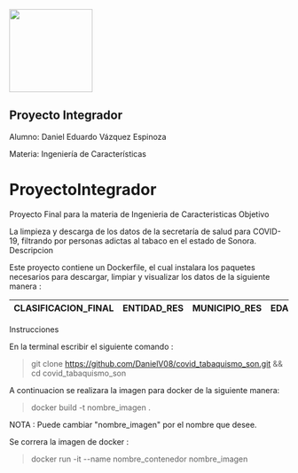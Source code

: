 


<img src="https://mcd.unison.mx/wp-content/themes/awaken/img/logo_mcd.png" width="150">


## Proyecto Integrador
    

Alumno: Daniel Eduardo Vázquez Espinoza
    
Materia:  Ingeniería de Características



# ProyectoIntegrador
Proyecto Final para la materia de Ingenieria de Caracteristicas
Objetivo


La limpieza y descarga de los datos de la secretaría de salud para COVID-19, filtrando por personas adictas al tabaco en el estado de Sonora.
Descripcion

Este proyecto contiene un Dockerfile, el cual instalara los paquetes necesarios para descargar, limpiar y visualizar los datos de la siguiente manera :

| CLASIFICACION_FINAL | ENTIDAD_RES | MUNICIPIO_RES | EDAD | SEXO | TABAQUISMO |  FECHA_DEF |
| ------------------- | ----------- | ------------- | ---- | ---- | ---------- | -----------|

Instrucciones

En la terminal escribir el siguiente comando :

> git clone https://github.com/DanielV08/covid_tabaquismo_son.git && cd covid_tabaquismo_son

A continuacion se realizara la imagen para docker de la siguiente manera:

> docker build -t nombre_imagen . 

NOTA : Puede cambiar "nombre_imagen" por el nombre que desee.

Se correra la imagen de docker :

> docker run -it --name nombre_contenedor nombre_imagen 
